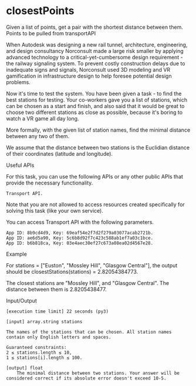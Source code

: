 # closestPoints
Given a list of points, get a pair with the shortest distance between them. Points to be pulled from transportAPI

When Autodesk was designing a new rail tunnel, architecture, engineering, and design consultancy Norconsult made a large risk smaller by applying advanced technology to a critical-yet-cumbersome design requirement - the railway signaling system. To prevent costly construction delays due to inadequate signs and signals, Norconsult used 3D modeling and VR gamification in infrastructure design to help foresee potential design problems.

Now it's time to test the system. You have been given a task - to find the best stations for testing. Your co-workers gave you a list of stations, which can be chosen as a start and finish, and also said that it would be great to choose two different stations as close as possible, because it's boring to watch a VR game all day long.

More formally, with the given list of station names, find the minimal distance between any two of them.

We assume that the distance between two stations is the Euclidian distance of their coordinates (latitude and longitude).

Useful APIs

For this task, you can use the following APIs or any other public APIs that provide the necessary functionality.

    Transport API.

Note that you are not allowed to access resources created specifically for solving this task (like your own service).

You can access Transport API with the following parameters.

    App ID: 8b9cd4d9, Key: 69eaf54e2f7d2f279a03077acab2721b.
    App ID: ae6d5a90, Key: 5c6b8d92f7c423c588ab1ef7a03c1bce.
    App ID: b6b818ca, Key: 03e4aec30ef27c673a08ea02d4567e28.

Example

For stations = ["Euston", "Mossley Hill", "Glasgow Central"], the output should be closestStations(stations) = 2.82054384773.

The closest stations are "Mossley Hill", and "Glasgow Central". The distance between them is 2.8205438477.

Input/Output

    [execution time limit] 22 seconds (py3)

    [input] array.string stations

    The names of the stations that can be chosen. All station names contain only English letters and spaces.

    Guaranteed constraints:
    2 ≤ stations.length ≤ 10,
    1 ≤ stations[i].length ≤ 100.

    [output] float
        The minimal distance between two stations. Your answer will be considered correct if its absolute error doesn't exceed 10-5.

